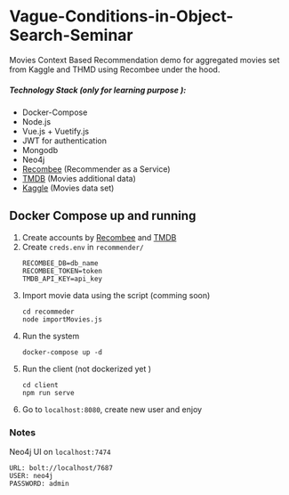 # Vague-Conditions-in-Object-Search-Seminar
Movies Context Based Recommendation demo for aggregated movies set from Kaggle and THMD using Recombee under the hood.

##### Technology Stack (only for learning purpose ):
+ Docker-Compose
+ Node.js
+ Vue.js + Vuetify.js
+ JWT for authentication
+ Mongodb
+ Neo4j
+ [Recombee](https://www.recombee.com/) (Recommender as a Service)
+ [TMDB](https://www.themoviedb.org/) (Movies additional data)
+ [Kaggle](https://www.kaggle.com/rounakbanik/the-movies-dataset) (Movies data set)

## Docker Compose up and running
1. Create accounts by [Recombee](https://www.recombee.com/) and [TMDB](https://www.themoviedb.org/)
2. Create `creds.env` in `recommender/`
    ```dotenv
    RECOMBEE_DB=db_name
    RECOMBEE_TOKEN=token
    TMDB_API_KEY=api_key
    ```
3. Import movie data using the script (comming soon)
    ```
   cd recommeder
   node importMovies.js
    ```   
4. Run the system
    ```
    docker-compose up -d 
    ```
5. Run the client (not dockerized yet )
    ```
    cd client
    npm run serve
    ``` 
6. Go to `localhost:8080`, create new user and enjoy   


### Notes
Neo4j UI on `localhost:7474`

```
URL: bolt://localhost/7687
USER: neo4j
PASSWORD: admin
``` 
